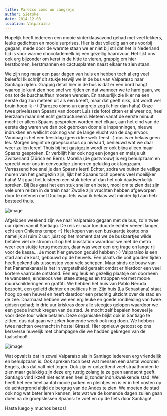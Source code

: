 ```yaml
---
title: Parezco cómo un cangrejo
author: Sietske
date: 2014-12-08
location: Valparaíso
---
```

Hopelijk heeft iedereen een mooie sinterklaasavond gehad met veel lekkers, leuke gedichten en mooie surprises. Hier is dat volledig aan ons voorbij gegaan, mede door de warmte staan we er niet bij stil dat het in Nederland tijd is voor warme chocolademelk bij een gezellig haardvuur. Het lijkt ons ook erg bijzonder om kerst in de hitte te vieren, grappig om hier kerstbomen, kerstmannen en cactusplanten naast elkaar te zien staan.

We zijn nog maar een paar dagen van huis en hebben toch al erg veel beleefd! Ik schrijf dit stukje terwijl we in de bus van Valparaíso naar Santiago rijden. Grappig detail hier in de bus is dat er een bord hangt waarop je kunt zien hoe snel we rijden en dat wanneer we te hard gaan, we ons tot de buschauffeur moeten wenden. En natuurlijk zie ik er na een eerste dag zon meteen uit als een kreeft, maar dat geeft niks, dat wordt wel bruin hoop ik :-) (Parezco cómo un cangrejo zeg ik hier dan haha)
Onze twee privelessen Spaans van docent Luis (zie foto) zitten er al weer op, heel leerzaam maar niet echt gestructureerd. Meteen vanaf de eerste minuut mocht er alleen Spaans gesproken worden met elkaar, aan het eind van de eerste dag waren we dan ook gebroken door alle inspanningen, nieuwe indrukken en wellicht ook nog van de lange vlucht van de dag ervoor. Vandaag is het een feestdag (geen idee welk feest...) dus is er helaas geen les. Morgen begint de groepscursus op niveau 1, benieuwd wat we daar weer zullen leren! Thuis bij het gastgezin wordt er ook bijna alleen maar Spaans gesproken. Er verblijft hier ook nog een jongen en meisje uit Zwitserland (Zürich en Bern). Morella (de gastvrouw) is erg behulpzaam en spreekt voor ons in eenvoudige zinnen en gelukkig ook langzaam. Verrassend hoe snel je dan Spaans leert! Echter, zodra we buiten de veilige muren van het gastgezin zijn, lijkt het Spaans toch opeens veel moeilijker haha! Mij gaat het luisteren een stuk beter af dan het ook daadwerkelijk spreken. Bij Bas gaat het een stuk sneller en beter, mooi om te zien dat zijn vele uren reizen in de trein naar Zwolle zijn vruchten hebben afgeworpen door te oefenen met Duolingo. Iets waar ik helaas wat minder tijd aan heb besteed thuis.

![image](https://cloud.githubusercontent.com/assets/8626944/5351366/a6231eb6-7f33-11e4-8ddc-ce666a9993d6.jpg)

Afgelopen weekend zijn we naar Valparaíso gegaan met de bus, zo'n twee uur rijden vanuit Santiago. De reis er naar toe duurde echter veeeel langer, echt een Chileens tempo :-) Het kopen van een buskaartje kostte ons namelijk al ruim 2 uur: juist op het moment dat we de buskaartjes wilde betalen viel de stroom uit op het busstation waardoor we met de metro weer een stukje terug moesten, daar was weer een erg trage en lange rij voor de kassa... Je moet hier gewoon geduld hebben :-) Valparaíso is een stad aan de kust, gebouwd op de heuvels. Een plaats die ooit gouden tijden heeft gekend als tussenstop voor vele schepen. Maar sinds de bouw van het Panamakanaal is het in vergetelheid geraakt omdat er hierdoor een veel kortere vaarroute ontstond. Een erg leuk en gezellig plaatsje om doorheen te wandelen; eindeloos veel steile steegjes en trapppen vol met mooie muurschilderingen en graffiti. We hebben het huis van Pablo Neruda bezocht, een geliefd dichter en politicus hier. Zijn huis (La Sebastiana) staat hoog op een heuvel en heeft daardoor een prachtig uitzicht over de stad en de zee. Daarnaast hebben we een erg leuke en goede rondleiding van twee gidsen gehad; in drie uur kriskras door alle steegjes gelopen waardoor we een goede indruk kregen van de stad. Je mocht zelf bepalen hoeveel je voor deze tour wilde betalen. Deze organisatie blijkt ook in Santiago te zitten, dus dat gaan we zeker komende week ook nog doen. We hebben twee nachten overnacht in hostel Girasol. Hier opnieuw getoost op ons kersverse huwelijk met champagne die we hadden gekregen van de taalschool!

![image](https://cloud.githubusercontent.com/assets/8626944/5351379/ca0d5f26-7f33-11e4-89d5-758853a034fc.jpg)

Wat opvalt is dat in zowel Valparaíso als in Santiago iedereen erg vriendelijk en behulpzaam is. Ook spreken toch best wat mensen een aantal woorden Engels, dus dat valt niet tegen. Ook zijn er ontzettend veel straathonden te zien maar gelukkig zijn deze erg rustig zolang je ze geen aandacht geeft. Santiago vind ikzelf niet echt een heel bijzonder indrukwekkende stad. Wel heeft het een heel aantal mooie parken en pleintjes en is er in het oosten op de achtergrond altijd de bergrug van de Andes te zien. We moeten de stad ook nog wat beter leren kennen, iets wat we de komende dagen zullen gaan doen na de groepslessen Spaans: te voet en op de fiets door Santiago!

Hasta luego y muchos besos!
